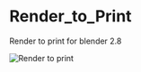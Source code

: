 # Render_to_Print
Render to print for blender 2.8

![Render to print](https://i.imgur.com/Xx1fGOm.png)

